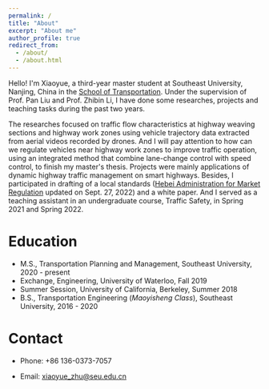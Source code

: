 ```yaml
---
permalink: /
title: "About"
excerpt: "About me"
author_profile: true
redirect_from: 
  - /about/
  - /about.html
---
```


Hello! I'm Xiaoyue, a third-year master student at Southeast University, Nanjing, China in the [School of Transportation](https://tc.seu.edu.cn/jt_en/). Under the supervision of Prof. Pan Liu and Prof. Zhibin Li, I have done some researches, projects and teaching tasks during the past two years. 

The researches focused on traffic flow characteristics at highway weaving sections and highway work zones using vehicle trajectory data extracted from aerial videos recorded by drones. And I will pay attention to how can we regulate vehicles near highway work zones to improve traffic operation, using an integrated method that combine lane-change control with speed control, to finish my master's thesis. Projects were mainly applications of dynamic highway traffic management on smart highways. Besides, I participated in drafting of a local standards ([Hebei Administration for Market Regulation](http://scjg.hebei.gov.cn/info/88345) updated on Sept. 27, 2022) and a white paper. And I served as a teaching assistant in an undergraduate course, Traffic Safety, in Spring 2021 and Spring 2022.  

Education
======

* M.S., Transportation Planning and Management, Southeast University, 2020 - present
* Exchange, Engineering, University of Waterloo, Fall 2019
* Summer Session, University of California, Berkeley, Summer 2018
* B.S., Transportation Engineering (*Maoyisheng Class*), Southeast University, 2016 - 2020

Contact
======
* Phone: +86 136-0373-7057

* Email: xiaoyue_zhu@seu.edu.cn